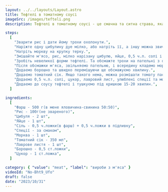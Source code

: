 ```yaml
---
layout: ../../layouts/Layout.astro
title: Тефтелі в томатному соусі
imageSrc: /images/tefteli.png
description: Тефтелі в томатному соусі - це смачна та ситна страва, яка поєднує ніжні котлети із натурального м'яса з ароматним томатним соусом. Відмінно пасує як для щоденного обіду, так і для святкового столу.

steps:
  [
    "Зварити рис і дати йому трохи охолонути.",
    "Наріжте одну цибулину дуе мілко, або натріть її, а іншу можна звичайними кубиками. Змішувати їх не треба. Одна буде для фаршу, інша - для підливки",
    "Натріть моркву на крупку терку.",
    "Змішайте м'ясо, рис, мілко нарізану цибулю, яйце, 0,5 ч.л. солі і спеції, які захочете.",
    "Зробіть невеликої форми тефтелі. Та обсмажте трохи на пательні з олією. Не до повної готовності.",
    "Після обсмажки м'яса, звільняємо пательню, і всередину кладемо моркву та цибулю. Обсмажуємо пару хвилин.",
    "Додаємо борошно та швидко перемішуючи ще обсмажуємо хвилину.",
    "Додаємо томатний сік. Якщо такого нема, можна розмішати томату пасту з водою 1:4.",
    "Додаємо 0,5 ч.л. солі, цукор, лавровий лист, улюблені спеції та можна ще ложку сметани.",
    "Додаємо до соусу тефтелі і тушкуємо під кришкою 15-20 хвилин.",
  ]

ingredients:
  [
    "Фарш - 500 г(в мене яловичина-свинина 50:50)",
    "Рис - 100г(не звареного)",
    "Цибуля - 2 шт",
    "Яйце - 1 шт",
    "Сіль - 0,5 ч.ложки(в фарш) + 0,5 ч.ложки в підливку",
    "Спеції - за смаком",
    "Морква - 1 шт",
    "Томатний сік - 350 мл",
    "Лаврове листя - 1 шт",
    "Борошно - 0,5 ст.ложки",
    "Цукор - 1 ст.ложка",
  ]

category: { "value": "meat", "label": "вироби з м'яса" }
videoId: "No-Bht9_Ufo"
draft: false
date: "2023/10/31"
---
```

